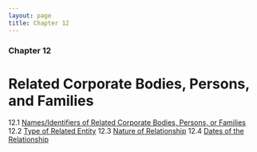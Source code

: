 ```yaml
---
layout: page
title: Chapter 12
---
```

### Chapter 12

# Related Corporate Bodies, Persons, and Families

12.1   [Names/Identifiers of Related Corporate Bodies, Persons, or Families](#namesidentifiers-of-related-corporate-bodies-persons-or-families)
12.2   [Type of Related Entity](#type-of-related-entity)
12.3   [Nature of Relationship](#nature-of-relationship)
12.4   [Dates of the Relationship](#dates-of-the-relationship)

